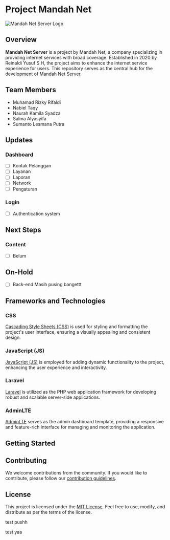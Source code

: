 # Project Mandah Net

![Mandah Net Server Logo]()

## Overview

**Mandah Net Server** is a project by Mandah Net, a company specializing in providing internet services with broad coverage. Established in 2020 by Reinaldi Yusuf S.H, the project aims to enhance the internet service experience for users. This repository serves as the central hub for the development of Mandah Net Server.

## Team Members

- Muhamad Rizky Rifaldi
- Nabiel Taqy
- Naurah Kamila Syadza
- Salma Alyasyifa
- Sumanto Lesmana Putra

## Updates

### Dashboard

- [ ] Kontak Pelanggan
- [ ] Layanan
- [ ] Laporan
- [ ] Network
- [ ] Pengaturan

### Login

- [ ] Authentication system

## Next Steps

### Content

- [ ] Belum

## On-Hold

- [ ] Back-end Masih pusing bangettt

## Frameworks and Technologies

### CSS

[Cascading Style Sheets (CSS)](https://developer.mozilla.org/en-US/docs/Web/CSS) is used for styling and formatting the project's user interface, ensuring a visually appealing and consistent design.

### JavaScript (JS)

[JavaScript (JS)](https://developer.mozilla.org/en-US/docs/Web/JavaScript) is employed for adding dynamic functionality to the project, enhancing the user experience and interactivity.

### Laravel

[Laravel](https://laravel.com/) is utilized as the PHP web application framework for developing robust and scalable server-side applications.

### AdminLTE

[AdminLTE](https://adminlte.io/) serves as the admin dashboard template, providing a responsive and feature-rich interface for managing and monitoring the application.

## Getting Started

## Contributing

We welcome contributions from the community. If you would like to contribute, please follow our [contribution guidelines](CONTRIBUTING.md).

## License

This project is licensed under the [MIT License](LICENSE). Feel free to use, modify, and distribute as per the terms of the license.

test pushh

test yaa
